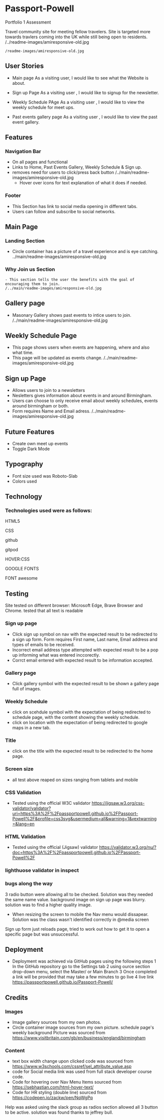 # Passport-Powell
Portfolio 1 Assessment


Travel community site for meeting fellow travelers. Site is targeted more towards travlers coming into the UK while still being open to residents.
/../readme-images/amiresponsive-old.jpg

	/readme-images/amiresponsive-old.jpg
## User Stories

- Main page
As a visiting user, I would like to see what the Website is about.

- Sign up Page
As a visiting user , I would like to signup for the newsletter.

- Weekly Schedule PAge
As a visiting user , I would like to view the weekly schedule for meet ups. 

- Past events gallery page
As a visiting user , I would like to view the past event gallery. 

## Features

### Navigation Bar
- On all pages and functional
- Links to Home, Past Events Gallery, Weekly Schedule & Sign up.
- removes need for users to click/press back button
	/../main/readme-images/amiresponsive-old.jpg
	- Hover over icons for text explanation of what it does if needed.

### Footer
- This Section has link to social media opening in different tabs.
- Users can follow and subscribe to social networks.

## Main Page

### Landing Section
- Circle container has a picture of a travel experience and is eye catching.
	../main/readme-images/amiresponsive-old.jpg

### Why Join us Section
	- This section tells the user the benefits with the goal of encouraging them to join.
    /../main/readme-images/amiresponsive-old.jpg

## Gallery page
- Masonary Gallery shows past events to intice users to join.
    /../main/readme-images/amiresponsive-old.jpg


## Weekly Schedule Page
- This page shows users when events are happening, where and also what time.
- This page will be updated as events change.
    /../main/readme-images/amiresponsive-old.jpg

## Sign up Page
- Allows users to join to a newsletters
- Nesletters gives information about events in and around Birmingham.
- Users can choose to only receive email about weekly schedules, events around birmingham or both.
- Form requires Name and Email adress.
    /../main/readme-images/amiresponsive-old.jpg







## Future Features

- Create own meet up events
- Toggle Dark Mode
## Typography

- Font size used was Roboto-Slab
- Colors used 
## Technology

### Technologies used were as follows:

HTML5 

CSS

github

gitpod

HOVER:CSS

GOOGLE FONTS

FONT awesome
## Testing

Site tested on different browser: Microsoft Edge, Brave Browser and Chrome.
tested that all text is readable

 ### Sign up page
  - Click sign up symbol on nav with the expected result to be redirected 
  to a sign up form. Form requires First name, Last name, Email address and types of emails to be received.
  - Incorrect email address type attempted with expected result to be a pop up informing what was entered inccorectly.
  - Corrct email entered with expected result to be information accepted.

  ### Gallery page
  - Click gallery symbol with the expected result to be shown a gallery page full of images.

  ### Weekly Schedule
  - click on scehdule symbol with the expectation of being redirected to schedule page, with the content showing the weekly schedule.
  - click on location with the expectation of being redirected to google maps in a new tab.

  ### Title
  - click on the title with the expected result to be redirected to the home page.

### Screen size
- all test above reaped on sizes ranging from tablets and mobile


### CSS Validation
 - Tested using the official W3C validator
 https://jigsaw.w3.org/css-validator/validator?uri=https%3A%2F%2Fpassportpowell.github.io%2FPassport-Powell%2F&profile=css3svg&usermedium=all&warning=1&vextwarning=&lang=en

### HTML Validation
 - Tested using the official (Jigsaw) validator
 https://validator.w3.org/nu/?doc=https%3A%2F%2Fpassportpowell.github.io%2FPassport-Powell%2F

### lighthuose validator in inspect



 ### bugs along the way
 3 radio button were allowing all to be checked. Solution was they needed the same name value.
 background image on sign up page was blurry. solution was to find a higher quality image.
 - When resizing the screen to mobile the Nav menu would dissapear. Solution was the class wasn't identified correctly in @media screen

 Sign up form just reloads page, tried to work out how to get it to open a specific page but was unsuccessful.
## Deployment


- Deployment was achieved via GitHub pages using the following steps
 1 In the GitHub repository go to the Settings tab
 2 using ource section drop-down menu, select the Master/ or Main Branch
 3 Once completed a link will be provided that may take a few minutes to go live
 4 live link https://passportpowell.github.io/Passport-Powell/

## Credits

### Images
- Image gallery sources from my own photos. 
- Circle container image sources from my own picture.
schedule page's weekly background Picture was sourced from https://www.visitbritain.com/gb/en/business/england/birmingham

### Content
- text box width change upon clicked code was sourced from 
https://www.w3schools.com/cssref/sel_attribute_value.asp 
- code for Social media link was used from full stack developer course code.
- Code for hovering over Nav Menu Items sourced from https://sebhastian.com/html-hover-text/
- Code for HR styling (double line) sourced from https://codepen.io/zackw/pen/NqWgPq

Help was asked using the slack group as radios section allowed all 3 button to be active. solution was found thanks to jeffrey bull.

